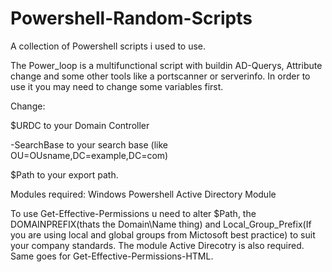# Powershell-Random-Scripts
A collection of Powershell scripts i used to use.

The Power_loop is a multifunctional script with buildin AD-Querys, Attribute change and some other tools like a portscanner or serverinfo.
In order to use it you may need to change some variables first.

Change:

$URDC to your Domain Controller

-SearchBase to your search base (like OU=OUsname,DC=example,DC=com)

$Path to your export path.

Modules required:
Windows Powershell Active Directory Module


To use Get-Effective-Permissions u need to alter $Path, the DOMAINPREFIX(thats the Domain\Name thing) and Local_Group_Prefix(If you are using local and global groups from Mictosoft best practice) to suit your company standards. The module Active Direcotry is also required.
Same goes for Get-Effective-Permissions-HTML.
